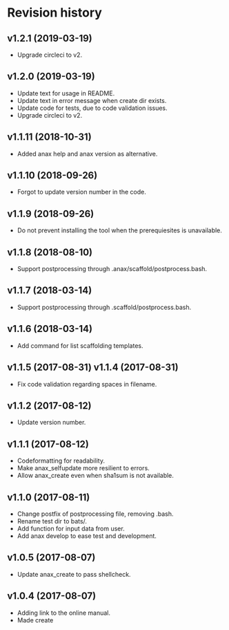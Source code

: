 Revision history
=================================



v1.2.1 (2019-03-19)
---------------------------------

* Upgrade circleci to v2.



v1.2.0 (2019-03-19)
---------------------------------

* Update text for usage in README.
* Update text in error message when create dir exists.
* Update code for tests, due to code validation issues.
* Upgrade circleci to v2.



v1.1.11 (2018-10-31)
---------------------------------

* Added anax help and anax version as alternative.



v1.1.10 (2018-09-26)
---------------------------------

* Forgot to update version number in the code.



v1.1.9 (2018-09-26)
---------------------------------

* Do not prevent installing the tool when the prerequiesites is unavailable.



v1.1.8 (2018-08-10)
---------------------------------

* Support postprocessing through .anax/scaffold/postprocess.bash.



v1.1.7 (2018-03-14)
---------------------------------

* Support postprocessing through .scaffold/postprocess.bash.



v1.1.6 (2018-03-14)
---------------------------------

* Add command for list scaffolding templates.



v1.1.5 (2017-08-31)
v1.1.4 (2017-08-31)
---------------------------------

* Fix code validation regarding spaces in filename.



v1.1.2 (2017-08-12)
---------------------------------

* Update version number.



v1.1.1 (2017-08-12)
---------------------------------

* Codeformatting for readability.
* Make anax_selfupdate more resilient to errors.
* Allow anax_create even when sha1sum is not available.



v1.1.0 (2017-08-11)
---------------------------------

* Change postfix of postprocessing file, removing .bash.
* Rename test dir to bats/.
* Add function for input data from user.
* Add anax develop to ease test and development.



v1.0.5 (2017-08-07)
---------------------------------

* Update anax_create to pass shellcheck.



v1.0.4 (2017-08-07)
---------------------------------

* Adding link to the online manual.
* Made create <dir> <template> work.



v1.0.3 (2017-08-05)
---------------------------------

* Install checking for rsync and curl.
* Adding anax check to check local environment.



v1.0.2 (2017-08-04)
---------------------------------

* Enabled create <dir> <template>.
* Made installation procedure work.
* Adding selfupdate.
* Adding config directory.
* Use composer to install binary.



v1.0.1 (2017-07-15)
---------------------------------

* Integrate with Bats.
* Move all code in functions.



v1.0.0 (2017-06-30)
---------------------------------

* First release, basic setup works.
